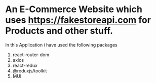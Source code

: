 # An E-Commerce Website which uses https://fakestoreapi.com for Products and other stuff.

In this Application i have used the following packages

1. react-router-dom
2. axios
3. react-redux
4. @reduxjs/toolkit
5. MUI
